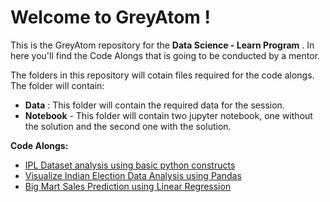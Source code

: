# Welcome to GreyAtom !

This is the GreyAtom repository for the **Data Science - Learn Program** . In here you'll find the Code Alongs that is going to be conducted by a mentor. 

The folders in this repository will cotain files required for the code alongs. The folder will contain:

- **Data** : This folder will contain the required data for the session.
- **Notebook** - This folder will contain two jupyter notebook, one without the solution and the second one with the solution.

**Code Alongs:**
- [IPL Dataset analysis using basic python constructs](https://github.com/commit-live-students/GLabs_Data_Science_Learn/tree/master/week_1)
- [Visualize Indian Election Data Analysis using Pandas](https://github.com/commit-live-students/GLabs_Data_Science_Learn/tree/master/week_2)
- [Big Mart Sales Prediction using Linear Regression](https://github.com/commit-live-students/GLabs_Data_Science_Learn/tree/master/week_3)
